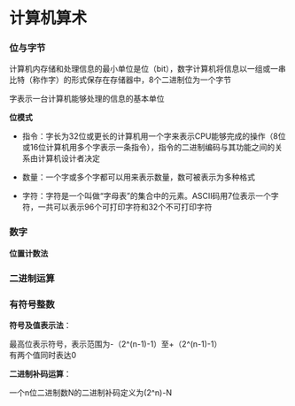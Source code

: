 # 计算机算术

### 位与字节

计算机内存储和处理信息的最小单位是位（bit），数字计算机将信息以一组或一串比特（称作字）的形式保存在存储器中，8个二进制位为一个字节

字表示一台计算机能够处理的信息的基本单位

**位模式**

- 指令：字长为32位或更长的计算机用一个字来表示CPU能够完成的操作（8位或16位计算机用多个字表示一条指令），指令的二进制编码与其功能之间的关系由计算机设计者决定

- 数量：一个字或多个字都可以用来表示数量，数可被表示为多种格式

- 字符：字符是一个叫做“字母表”的集合中的元素。ASCII码用7位表示一个字符，一共可以表示96个可打印字符和32个不可打印字符

### 数字

**位置计数法**

### 二进制运算

### 有符号整数

**符号及值表示法**：

最高位表示符号，表示范围为-（2^(n-1)-1）至+（2^(n-1)-1）  
有两个值同时表达0

**二进制补码运算**：

一个n位二进制数N的二进制补码定义为(2^n)-N